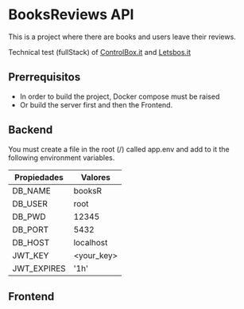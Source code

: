 # BooksReviews API
This is a project where there are books and users leave their reviews.

Technical test (fullStack) of [ControlBox.it](https://my.controlbox.net/) and [Letsbos.it](https://letsbox.it/#/Main)

## Prerrequisitos

- In order to build the project, Docker compose must be raised
- Or build the server first and then the Frontend.

## Backend

You must create a file in the root (/) called app.env and add to it the following environment variables.

| Propiedades | Valores   |
|-------------|-----------|
| DB_NAME     | booksR    |
| DB_USER     | root      |
| DB_PWD      | 12345     |
| DB_PORT     | 5432      |
| DB_HOST     | localhost |
| JWT_KEY     | <your_key>|
| JWT_EXPIRES | '1h'      |

## Frontend

